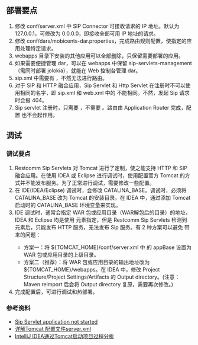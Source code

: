 ## 部署要点
1. 修改 conf/server.xml 中 SIP Connector 可接收请求的 IP 地址。默认为 127.0.0.1，可修改为 0.0.0.0，即接收全部可用 IP 地址的请求。
2. 修改 conf/dars/mobicents-dar.properties，完成路由规则配置，使指定的应用处理特定请求。
3. webapps 目录下安装的其他应用可以全部删除，只保留需要部署的应用。
4. 如果需要便捷管理 dar，可以在 webapps 中保留 sip-servlets-management（需同时部署 jolokia），就能在 Web 控制台管理 dar。
5. sip.xml 中需要有 <app-name>，不然无法进行路由。
6. 对于 SIP 和 HTTP 融合应用，Sip Servlet 和 Http Servlet 在注册时不可以使用相同的名字，即 sip.xml 和 web.xml 中的 <servlet-name> 不能相同。不然，发起 Sip 请求时会报 404。
7. Sip servlet 注册时，只需要 <servlet>，不需要 <servlet-mapping>。路由由 Application Router 完成，配置 <servlet-mapping> 也不会起作用。

## 调试
### 调试要点
1. Restcomm Sip Servlets 对 Tomcat 进行了定制，使之能支持 HTTP 和 SIP 融合应用。在使用 IDEA 或 Eclipse 进行调试时，使用配置官方 Tomcat 的方式并不能发布服务。为了正常进行调试，需要修改一些配置。
2. 在 IDE(IDEA/Eclipse) 调试时，会修改 CATALINA_BASE。调试时，必须将 CATALINA_BASE 改为 Tomcat 的安装目录。在 IDEA 中，通过添加 Tomcat 启动时的 CATALINA_BASE 环境变量来实现。
3. IDE 调试时，通常会指定 WAR 包或应用目录（WAR解包后的目录）的地址，IDEA 和 Eclipse 均是使用 <Context> 元素指定，但是 Restcomm Sip Servlets 检测到 <Context> 元素后，只能发布 HTTP 服务，无法发布 Sip 服务。有 2 种方案可以避免 <Context> 带来的问题：
    - 方案一：将 ${TOMCAT_HOME}/conf/server.xml 中 <Host> 的 appBase 设置为 WAR 包或应用目录的上级目录。
    - 方案二（推荐）：将 WAR 包或应用目录的输出地址改为 ${TOMCAT_HOME}/webapps。在 IDEA 中，修改 Project Structure/Project Settings/Artifacts 的 Output directory。(注意：Maven reimport 后会将 Output directory 复原，需要再次修改。)
4. 完成配置后，可进行调试和热部署。

### 参考资料
- [Sip Servlet application not started](https://stackoverflow.com/questions/27543562/sip-servlet-application-not-started)
- [详解Tomcat 配置文件server.xml](https://www.cnblogs.com/kismetv/p/7228274.html#title3-5)
- [IntelliJ IDEA通过Tomcat启动项目过程分析](https://blog.csdn.net/u013938484/article/details/69389836)